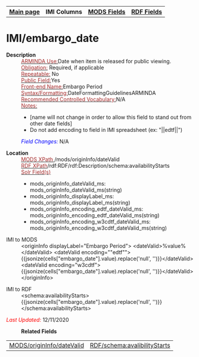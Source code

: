 <!DOCTYPE html>
<html>

<body>
<table style="width:100%">
  <tr>
    <th><a href="index.md">Main page</a></th>
	<th>IMI Columns</th>
    <th><a href="MODS.md">MODS Fields</a></th>
    <th><a href="#">RDF Fields</a></th>
  </tr>
</table>



<h1>IMI/embargo_date</h1>
<dl>
	<dt><b>Description</b></dt>
	<dd><ins><font color="brown">ARMINDA Use:</font></ins>Date when item is released for public viewing. </dd>
	<dd><ins><font color="brown">Obligation:</font></ins> Required, if applicable</dd>
	<dd><ins><font color="brown">Repeatable:</font></ins> No</dd>
	<dd><ins><font color="brown">Public Field:</font></ins>Yes</dd>
	<dd><ins><font color="brown">Front-end Name:</font></ins>Embargo Period</dd>
	<dd><ins><font color="brown">Syntax/Formatting:</font></ins>DateFormattingGuidelinesARMINDA</dd>
	<dd><ins><font color="brown">Recommended Controlled Vocabulary:</font></ins>N/A</dd>
	<dd><ins><font color="brown">Notes: </font></ins>
		<ul>
			<li>[name will not change in order to allow this field to stand out from other date fields]</li>
			<li>Do not add encoding to field in IMI spreadsheet (ex: "||edtf||")</li>
		</ul>
		</dd>
	<dd><font color="blue"><i>Field Changes: </i></font>N/A</dd>
</dl>
<dl>
<dl>
    <dt><b>Location</b></dt>
		<dd> <ins><font color="brown">MODS XPath </font></ins>/mods/originInfo/dateValid</dd>
		<dd> <ins><font color="brown">RDF XPath</font></ins>/rdf:RDF/rdf:Description/schema:availabilityStarts</dd>
		<dd> <ins><font color="brown">Solr Field(s)</font></ins>
			<ul>
				<li>mods_originInfo_dateValid_ms: mods_originInfo_dateValid_ms(string)</li>
				<li>mods_originInfo_displayLabel_ms: mods_originInfo_displayLabel_ms(string)</li>
				<li>mods_originInfo_encoding_edtf_dateValid_ms: mods_originInfo_encoding_edtf_dateValid_ms(string)</li>
				<li>mods_originInfo_encoding_w3cdtf_dateValid_ms: mods_originInfo_encoding_w3cdtf_dateValid_ms(string)</li>
			</ul>
		</dd>
<dl>
	<dt>IMI to MODS</dt>
		<dd>&lt;originInfo displayLabel="Embargo Period"&gt; &lt;dateValid&gt;%value%&lt;/dateValid&gt; &lt;dateValid encoding=""edtf""&gt;{{jsonize(cells["embargo_date"].value).replace('null', '')}}&lt;/dateValid&gt; &lt;dateValid encoding="w3cdtf"&gt;{{jsonize(cells["embargo_date"].value).replace('null', '')}}&lt;/dateValid&gt; &lt;/originInfo&gt;
</dd>
</dl>
<dl>
	<dt>IMI to RDF</dt>
		<dd>&lt;schema:availabilityStarts&gt;{{jsonize(cells["embargo_date"].value).replace('null', '')}}&lt;/schema:availabilityStarts&gt;
</dd>
</dl>
</dl>
	<p><font color="red"><i>Last Updated: </i></font>12/11/2020</p>
</dl>
<dl>
	<dd><b>Related Fields</b></dd>
		<table>
			<td><a href="mods.originInfo_dateValid.md">MODS/originInfo/dateValid</a></td>
			<td><a href="rdf.availabilityStarts.md">RDF/schema:avalibilityStarts</a></td>
		</table>
</dl>
</body>
</html>